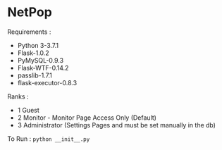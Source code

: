 # NetPop

Requirements : 
 - Python 3-3.7.1
 - Flask-1.0.2
 - PyMySQL-0.9.3
 - Flask-WTF-0.14.2
 - passlib-1.7.1
 - flask-executor-0.8.3 


Ranks :
 - 1  Guest
 - 2  Monitor - Monitor Page Access Only (Default)
 - 3  Administrator (Settings Pages and must be set manually in the db)

 To Run : ``` python __init__.py ```

 